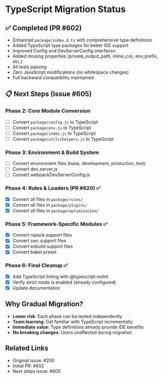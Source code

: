 # TypeScript Migration Status

## ✅ Completed (PR #602)

- Enhanced `package/index.d.ts` with comprehensive type definitions
- Added TypeScript type packages for better IDE support
- Improved Config and DevServerConfig interfaces
- Added missing properties (private_output_path, inline_css, env_prefix, etc.)
- All tests passing
- Zero JavaScript modifications (no whitespace changes)
- Full backward compatibility maintained

## 📋 Next Steps (Issue #605)

### Phase 2: Core Module Conversion

- [ ] Convert `package/config.js` to TypeScript
- [ ] Convert `package/env.js` to TypeScript
- [ ] Convert `package/index.js` to TypeScript
- [ ] Convert `package/utils/helpers.js` to TypeScript

### Phase 3: Environment & Build System

- [ ] Convert environment files (base, development, production, test)
- [ ] Convert dev_server.js
- [ ] Convert webpackDevServerConfig.js

### Phase 4: Rules & Loaders (PR #620) ✅

- [x] Convert all files in `package/rules/`
- [x] Convert all files in `package/plugins/`
- [x] Convert all files in `package/optimization/`

### Phase 5: Framework-Specific Modules ✅

- [x] Convert rspack support files
- [x] Convert swc support files
- [x] Convert esbuild support files
- [x] Convert babel preset

### Phase 6: Final Cleanup ✅

- [x] Add TypeScript linting with @typescript-eslint
- [x] Verify strict mode is enabled (already configured)
- [x] Update documentation

## Why Gradual Migration?

- **Lower risk**: Each phase can be tested independently
- **Team learning**: Get familiar with TypeScript incrementally
- **Immediate value**: Type definitions already provide IDE benefits
- **No breaking changes**: Users unaffected during migration

## Related Links

- Original issue: #200
- Initial PR: #602
- Next steps issue: #605
